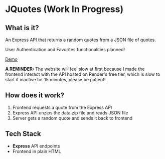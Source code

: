 # JQuotes (Work In Progress)
## What is it?
An Express API that returns a random quotes from a JSON file of quotes.

User Authentication and Favorites functionalities planned!


[Demo](https://lostmypillow.github.io/jquotes)

**A REMINDER:** The website will feel slow at first because I made the frontend interact with the API hosted on Render's free tier, which is slow to start if inactive for 15 minutes, please be patient!

## How does it work?
1. Frontend requests a quote from the Express API
2. Express API unzips the data.zip file and reads JSON file
3. Server gets a random quote and sends it back to frontend

## Tech Stack
 - **Express** API endpoints
 - Frontend in plain HTML

